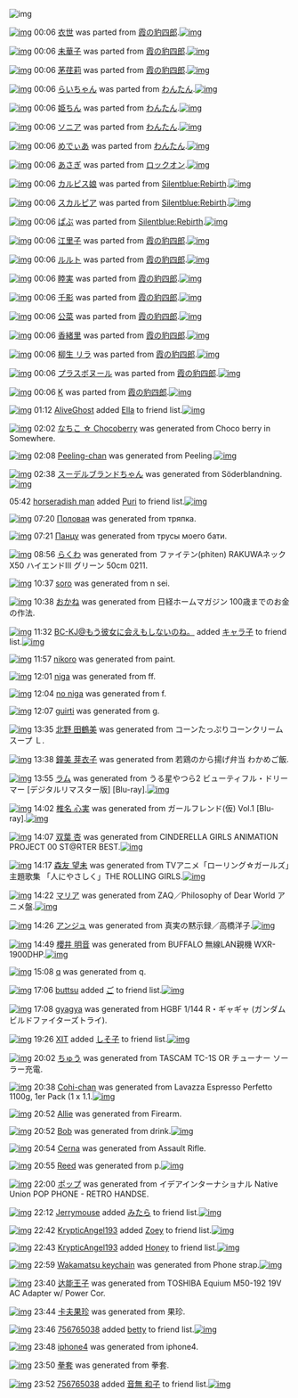 ![img](http://gdrive-cdn.herokuapp.com/537b65a5bc09f0000721dda7/512px-barcode.png)

[![img](http://www.deviantsart.com/t7mc8f.png)](http://www.barcodekanojo.com/kanojo/2045606/%E8%A1%A3%E4%B8%96) 00:06 [衣世](http://www.barcodekanojo.com/kanojo/2045606/%E8%A1%A3%E4%B8%96) was parted from [霞の豹四郎](http://www.barcodekanojo.com/kanojo/2045606/%E8%A1%A3%E4%B8%96).[![img](http://www.deviantsart.com/31lkj9q.jpeg)](http://www.barcodekanojo.com/user/273403/%E9%9C%9E%E3%81%AE%E8%B1%B9%E5%9B%9B%E9%83%8E)

[![img](http://www.deviantsart.com/1kuhf0i.png)](http://www.barcodekanojo.com/kanojo/2102540/%E6%9C%AA%E8%8F%AF%E5%AD%90) 00:06 [未華子](http://www.barcodekanojo.com/kanojo/2102540/%E6%9C%AA%E8%8F%AF%E5%AD%90) was parted from [霞の豹四郎](http://www.barcodekanojo.com/kanojo/2102540/%E6%9C%AA%E8%8F%AF%E5%AD%90).[![img](http://www.deviantsart.com/31lkj9q.jpeg)](http://www.barcodekanojo.com/user/273403/%E9%9C%9E%E3%81%AE%E8%B1%B9%E5%9B%9B%E9%83%8E)

[![img](http://www.deviantsart.com/16qqshi.png)](http://www.barcodekanojo.com/kanojo/2313049/%E8%8C%85%E8%8D%8F%E8%8E%89) 00:06 [茅荏莉](http://www.barcodekanojo.com/kanojo/2313049/%E8%8C%85%E8%8D%8F%E8%8E%89) was parted from [霞の豹四郎](http://www.barcodekanojo.com/kanojo/2313049/%E8%8C%85%E8%8D%8F%E8%8E%89).[![img](http://www.deviantsart.com/31lkj9q.jpeg)](http://www.barcodekanojo.com/user/273403/%E9%9C%9E%E3%81%AE%E8%B1%B9%E5%9B%9B%E9%83%8E)

[![img](http://www.deviantsart.com/1vhcu2o.png)](http://www.barcodekanojo.com/kanojo/1458819/%E3%82%89%E3%81%84%E3%81%A1%E3%82%83%E3%82%93) 00:06 [らいちゃん](http://www.barcodekanojo.com/kanojo/1458819/%E3%82%89%E3%81%84%E3%81%A1%E3%82%83%E3%82%93) was parted from [わんたん](http://www.barcodekanojo.com/kanojo/1458819/%E3%82%89%E3%81%84%E3%81%A1%E3%82%83%E3%82%93).[![img](http://www.deviantsart.com/r8j348.jpeg)](http://www.barcodekanojo.com/user/274188/%E3%82%8F%E3%82%93%E3%81%9F%E3%82%93)

[![img](http://www.deviantsart.com/rcmi56.png)](http://www.barcodekanojo.com/kanojo/2971402/%E5%A7%AB%E3%81%A1%E3%82%93) 00:06 [姫ちん](http://www.barcodekanojo.com/kanojo/2971402/%E5%A7%AB%E3%81%A1%E3%82%93) was parted from [わんたん](http://www.barcodekanojo.com/kanojo/2971402/%E5%A7%AB%E3%81%A1%E3%82%93).[![img](http://www.deviantsart.com/r8j348.jpeg)](http://www.barcodekanojo.com/user/274188/%E3%82%8F%E3%82%93%E3%81%9F%E3%82%93)

[![img](http://www.deviantsart.com/34astc0.png)](http://www.barcodekanojo.com/kanojo/3139348/%E3%82%BD%E3%83%8B%E3%82%A2) 00:06 [ソニア](http://www.barcodekanojo.com/kanojo/3139348/%E3%82%BD%E3%83%8B%E3%82%A2) was parted from [わんたん](http://www.barcodekanojo.com/kanojo/3139348/%E3%82%BD%E3%83%8B%E3%82%A2).[![img](http://www.deviantsart.com/r8j348.jpeg)](http://www.barcodekanojo.com/user/274188/%E3%82%8F%E3%82%93%E3%81%9F%E3%82%93)

[![img](http://www.deviantsart.com/juv83s.png)](http://www.barcodekanojo.com/kanojo/3142957/%E3%82%81%E3%81%A7%E3%81%83%E3%81%82) 00:06 [めでぃあ](http://www.barcodekanojo.com/kanojo/3142957/%E3%82%81%E3%81%A7%E3%81%83%E3%81%82) was parted from [わんたん](http://www.barcodekanojo.com/kanojo/3142957/%E3%82%81%E3%81%A7%E3%81%83%E3%81%82).[![img](http://www.deviantsart.com/r8j348.jpeg)](http://www.barcodekanojo.com/user/274188/%E3%82%8F%E3%82%93%E3%81%9F%E3%82%93)

[![img](http://www.deviantsart.com/2gt724n.png)](http://www.barcodekanojo.com/kanojo/1926231/%E3%81%82%E3%81%95%E3%81%8E) 00:06 [あさぎ](http://www.barcodekanojo.com/kanojo/1926231/%E3%81%82%E3%81%95%E3%81%8E) was parted from [ロックオン](http://www.barcodekanojo.com/kanojo/1926231/%E3%81%82%E3%81%95%E3%81%8E).[![img](http://www.deviantsart.com/2musf1g.jpeg)](http://www.barcodekanojo.com/user/241643/%E3%83%AD%E3%83%83%E3%82%AF%E3%82%AA%E3%83%B3)

[![img](http://www.deviantsart.com/242ds2a.png)](http://www.barcodekanojo.com/kanojo/8538/%E3%82%AB%E3%83%AB%E3%83%94%E3%82%B9%E5%A8%98) 00:06 [カルピス娘](http://www.barcodekanojo.com/kanojo/8538/%E3%82%AB%E3%83%AB%E3%83%94%E3%82%B9%E5%A8%98) was parted from [Silentblue:Rebirth](http://www.barcodekanojo.com/kanojo/8538/%E3%82%AB%E3%83%AB%E3%83%94%E3%82%B9%E5%A8%98).[![img](http://www.deviantsart.com/15ngf32.jpeg)](http://www.barcodekanojo.com/user/235162/Silentblue%3ARebirth)

[![img](http://www.deviantsart.com/2rlb7fi.png)](http://www.barcodekanojo.com/kanojo/2645839/%E3%82%B9%E3%82%AB%E3%83%AB%E3%83%94%E3%82%A2) 00:06 [スカルピア](http://www.barcodekanojo.com/kanojo/2645839/%E3%82%B9%E3%82%AB%E3%83%AB%E3%83%94%E3%82%A2) was parted from [Silentblue:Rebirth](http://www.barcodekanojo.com/kanojo/2645839/%E3%82%B9%E3%82%AB%E3%83%AB%E3%83%94%E3%82%A2).[![img](http://www.deviantsart.com/15ngf32.jpeg)](http://www.barcodekanojo.com/user/235162/Silentblue%3ARebirth)

[![img](http://www.deviantsart.com/jtfojo.png)](http://www.barcodekanojo.com/kanojo/34645/%E3%81%B1%E3%81%B6) 00:06 [ぱぶ](http://www.barcodekanojo.com/kanojo/34645/%E3%81%B1%E3%81%B6) was parted from [Silentblue:Rebirth](http://www.barcodekanojo.com/kanojo/34645/%E3%81%B1%E3%81%B6).[![img](http://www.deviantsart.com/15ngf32.jpeg)](http://www.barcodekanojo.com/user/235162/Silentblue%3ARebirth)

[![img](http://www.deviantsart.com/ltvbd1.png)](http://www.barcodekanojo.com/kanojo/2286392/%E6%B1%9F%E9%87%8C%E5%AD%90) 00:06 [江里子](http://www.barcodekanojo.com/kanojo/2286392/%E6%B1%9F%E9%87%8C%E5%AD%90) was parted from [霞の豹四郎](http://www.barcodekanojo.com/kanojo/2286392/%E6%B1%9F%E9%87%8C%E5%AD%90).[![img](http://www.deviantsart.com/31lkj9q.jpeg)](http://www.barcodekanojo.com/user/273403/%E9%9C%9E%E3%81%AE%E8%B1%B9%E5%9B%9B%E9%83%8E)

[![img](http://www.deviantsart.com/19onu6b.png)](http://www.barcodekanojo.com/kanojo/2106495/%E3%83%AB%E3%83%AB%E3%83%88) 00:06 [ルルト](http://www.barcodekanojo.com/kanojo/2106495/%E3%83%AB%E3%83%AB%E3%83%88) was parted from [霞の豹四郎](http://www.barcodekanojo.com/kanojo/2106495/%E3%83%AB%E3%83%AB%E3%83%88).[![img](http://www.deviantsart.com/31lkj9q.jpeg)](http://www.barcodekanojo.com/user/273403/%E9%9C%9E%E3%81%AE%E8%B1%B9%E5%9B%9B%E9%83%8E)

[![img](http://www.deviantsart.com/1ek0435.png)](http://www.barcodekanojo.com/kanojo/2016313/%E7%9D%A6%E5%AE%9F) 00:06 [睦実](http://www.barcodekanojo.com/kanojo/2016313/%E7%9D%A6%E5%AE%9F) was parted from [霞の豹四郎](http://www.barcodekanojo.com/kanojo/2016313/%E7%9D%A6%E5%AE%9F).[![img](http://www.deviantsart.com/31lkj9q.jpeg)](http://www.barcodekanojo.com/user/273403/%E9%9C%9E%E3%81%AE%E8%B1%B9%E5%9B%9B%E9%83%8E)

[![img](http://www.deviantsart.com/3cmvpku.png)](http://www.barcodekanojo.com/kanojo/1651574/%E5%8D%83%E5%BD%B1) 00:06 [千影](http://www.barcodekanojo.com/kanojo/1651574/%E5%8D%83%E5%BD%B1) was parted from [霞の豹四郎](http://www.barcodekanojo.com/kanojo/1651574/%E5%8D%83%E5%BD%B1).[![img](http://www.deviantsart.com/31lkj9q.jpeg)](http://www.barcodekanojo.com/user/273403/%E9%9C%9E%E3%81%AE%E8%B1%B9%E5%9B%9B%E9%83%8E)

[![img](http://www.deviantsart.com/2c6e9un.png)](http://www.barcodekanojo.com/kanojo/1701054/%E5%85%AC%E8%8F%9C) 00:06 [公菜](http://www.barcodekanojo.com/kanojo/1701054/%E5%85%AC%E8%8F%9C) was parted from [霞の豹四郎](http://www.barcodekanojo.com/kanojo/1701054/%E5%85%AC%E8%8F%9C).[![img](http://www.deviantsart.com/31lkj9q.jpeg)](http://www.barcodekanojo.com/user/273403/%E9%9C%9E%E3%81%AE%E8%B1%B9%E5%9B%9B%E9%83%8E)

[![img](http://www.deviantsart.com/i5p2mh.png)](http://www.barcodekanojo.com/kanojo/1883402/%E9%A6%99%E7%B7%92%E9%87%8C) 00:06 [香緒里](http://www.barcodekanojo.com/kanojo/1883402/%E9%A6%99%E7%B7%92%E9%87%8C) was parted from [霞の豹四郎](http://www.barcodekanojo.com/kanojo/1883402/%E9%A6%99%E7%B7%92%E9%87%8C).[![img](http://www.deviantsart.com/31lkj9q.jpeg)](http://www.barcodekanojo.com/user/273403/%E9%9C%9E%E3%81%AE%E8%B1%B9%E5%9B%9B%E9%83%8E)

[![img](http://www.deviantsart.com/2cfinno.png)](http://www.barcodekanojo.com/kanojo/283537/%E6%9F%B3%E7%94%9F%20%E3%83%AA%E3%83%A9) 00:06 [柳生 リラ](http://www.barcodekanojo.com/kanojo/283537/%E6%9F%B3%E7%94%9F%20%E3%83%AA%E3%83%A9) was parted from [霞の豹四郎](http://www.barcodekanojo.com/kanojo/283537/%E6%9F%B3%E7%94%9F%20%E3%83%AA%E3%83%A9).[![img](http://www.deviantsart.com/31lkj9q.jpeg)](http://www.barcodekanojo.com/user/273403/%E9%9C%9E%E3%81%AE%E8%B1%B9%E5%9B%9B%E9%83%8E)

[![img](http://www.deviantsart.com/1836jkt.png)](http://www.barcodekanojo.com/kanojo/2372158/%E3%83%97%E3%83%A9%E3%82%B9%E3%83%9C%E3%83%8C%E3%83%BC%E3%83%AB) 00:06 [プラスボヌール](http://www.barcodekanojo.com/kanojo/2372158/%E3%83%97%E3%83%A9%E3%82%B9%E3%83%9C%E3%83%8C%E3%83%BC%E3%83%AB) was parted from [霞の豹四郎](http://www.barcodekanojo.com/kanojo/2372158/%E3%83%97%E3%83%A9%E3%82%B9%E3%83%9C%E3%83%8C%E3%83%BC%E3%83%AB).[![img](http://www.deviantsart.com/31lkj9q.jpeg)](http://www.barcodekanojo.com/user/273403/%E9%9C%9E%E3%81%AE%E8%B1%B9%E5%9B%9B%E9%83%8E)

[![img](http://www.deviantsart.com/269fab2.png)](http://www.barcodekanojo.com/kanojo/7948/K) 00:06 [K](http://www.barcodekanojo.com/kanojo/7948/K) was parted from [霞の豹四郎](http://www.barcodekanojo.com/kanojo/7948/K).[![img](http://www.deviantsart.com/31lkj9q.jpeg)](http://www.barcodekanojo.com/user/273403/%E9%9C%9E%E3%81%AE%E8%B1%B9%E5%9B%9B%E9%83%8E)

[![img](http://www.deviantsart.com/2qs5sar.jpeg)](http://www.barcodekanojo.com/user/432324/AliveGhost) 01:12 [AliveGhost](http://www.barcodekanojo.com/user/432324/AliveGhost) added [Ella](http://www.barcodekanojo.com/kanojo/2664176/Ella) to friend list.[![img](http://www.deviantsart.com/3os3dnv.png)](http://www.barcodekanojo.com/kanojo/2664176/Ella)

[![img](http://www.deviantsart.com/1gfacb2.png)](http://www.barcodekanojo.com/kanojo/3191873/%E3%81%AA%E3%81%A1%E3%81%93%20%E2%98%86%20Chocoberry) 02:02 [なちこ ☆ Chocoberry](http://www.barcodekanojo.com/kanojo/3191873/%E3%81%AA%E3%81%A1%E3%81%93%20%E2%98%86%20Chocoberry) was generated from Choco berry in Somewhere.

[![img](http://www.deviantsart.com/7js0tm.png)](http://www.barcodekanojo.com/kanojo/3191874/Peeling-chan) 02:08 [Peeling-chan](http://www.barcodekanojo.com/kanojo/3191874/Peeling-chan) was generated from Peeling.[![img](http://www.deviantsart.com/r7kh59.jpeg)](http://www.barcodekanojo.com/product_images/barcode/6016513/1421687232/Peeling.jpg)

[![img](http://www.deviantsart.com/3kirc1i.png)](http://www.barcodekanojo.com/kanojo/3191875/%E3%82%B9%E3%83%BC%E3%83%87%E3%83%AB%E3%83%96%E3%83%A9%E3%83%B3%E3%83%89%E3%81%A1%E3%82%83%E3%82%93) 02:38 [スーデルブランドちゃん](http://www.barcodekanojo.com/kanojo/3191875/%E3%82%B9%E3%83%BC%E3%83%87%E3%83%AB%E3%83%96%E3%83%A9%E3%83%B3%E3%83%89%E3%81%A1%E3%82%83%E3%82%93) was generated from Söderblandning.[![img](http://www.deviantsart.com/pfggg8.jpeg)](http://www.barcodekanojo.com/product_images/barcode/4467732/1358223788/made%20in%20sweden.jpg)

05:42 [horseradish man](http://www.barcodekanojo.com/user/499783/horseradish%20man) added [Puri](http://www.barcodekanojo.com/kanojo/30535/Puri) to friend list.[![img](http://www.deviantsart.com/1mklup8.png)](http://www.barcodekanojo.com/kanojo/30535/Puri)

[![img](http://www.deviantsart.com/3fq67gc.png)](http://www.barcodekanojo.com/kanojo/3191876/%D0%9F%D0%BE%D0%BB%D0%BE%D0%B2%D0%B0%D1%8F) 07:20 [Половая](http://www.barcodekanojo.com/kanojo/3191876/%D0%9F%D0%BE%D0%BB%D0%BE%D0%B2%D0%B0%D1%8F) was generated from тряпка.

[![img](http://www.deviantsart.com/ngj1p4.png)](http://www.barcodekanojo.com/kanojo/3191877/%D0%9F%D0%B0%D0%BD%D1%86%D1%83) 07:21 [Панцу](http://www.barcodekanojo.com/kanojo/3191877/%D0%9F%D0%B0%D0%BD%D1%86%D1%83) was generated from трусы моего бати.

[![img](http://www.deviantsart.com/2uvatnq.png)](http://www.barcodekanojo.com/kanojo/3191878/%E3%82%89%E3%81%8F%E3%82%8F) 08:56 [らくわ](http://www.barcodekanojo.com/kanojo/3191878/%E3%82%89%E3%81%8F%E3%82%8F) was generated from ファイテン(phiten) RAKUWAネックX50 ハイエンドIII グリーン 50cm 0211.

[![img](http://www.deviantsart.com/hs9cao.png)](http://www.barcodekanojo.com/kanojo/3191879/soro) 10:37 [soro](http://www.barcodekanojo.com/kanojo/3191879/soro) was generated from n sei.

[![img](http://www.deviantsart.com/3jpjfmj.png)](http://www.barcodekanojo.com/kanojo/3191880/%E3%81%8A%E3%81%8B%E3%81%AD) 10:38 [おかね](http://www.barcodekanojo.com/kanojo/3191880/%E3%81%8A%E3%81%8B%E3%81%AD) was generated from 日経ホームマガジン 100歳までのお金の作法.

[![img](http://www.deviantsart.com/2l905sv.jpeg)](http://www.barcodekanojo.com/user/276669/BC-KJ%40%E3%82%82%E3%81%86%E5%BD%BC%E5%A5%B3%E3%81%AB%E4%BC%9A%E3%81%88%E3%82%82%E3%81%97%E3%81%AA%E3%81%84%E3%81%AE%E3%81%AD%E3%80%82) 11:32 [BC-KJ@もう彼女に会えもしないのね。](http://www.barcodekanojo.com/user/276669/BC-KJ%40%E3%82%82%E3%81%86%E5%BD%BC%E5%A5%B3%E3%81%AB%E4%BC%9A%E3%81%88%E3%82%82%E3%81%97%E3%81%AA%E3%81%84%E3%81%AE%E3%81%AD%E3%80%82) added [キャラ子](http://www.barcodekanojo.com/kanojo/2729043/%E3%82%AD%E3%83%A3%E3%83%A9%E5%AD%90) to friend list.[![img](http://www.deviantsart.com/3ptkcc2.png)](http://www.barcodekanojo.com/kanojo/2729043/%E3%82%AD%E3%83%A3%E3%83%A9%E5%AD%90)

[![img](http://www.deviantsart.com/2m98bc0.png)](http://www.barcodekanojo.com/kanojo/3191881/nikoro) 11:57 [nikoro](http://www.barcodekanojo.com/kanojo/3191881/nikoro) was generated from paint.

[![img](http://www.deviantsart.com/34e5go8.png)](http://www.barcodekanojo.com/kanojo/3191882/niga) 12:01 [niga](http://www.barcodekanojo.com/kanojo/3191882/niga) was generated from ff.

[![img](http://www.deviantsart.com/1grigvn.png)](http://www.barcodekanojo.com/kanojo/3191883/no%20niga) 12:04 [no niga](http://www.barcodekanojo.com/kanojo/3191883/no%20niga) was generated from f.

[![img](http://www.deviantsart.com/j54aej.png)](http://www.barcodekanojo.com/kanojo/3191884/guirti) 12:07 [guirti](http://www.barcodekanojo.com/kanojo/3191884/guirti) was generated from g.

[![img](http://www.deviantsart.com/1sqjaik.png)](http://www.barcodekanojo.com/kanojo/3191885/%E5%8C%97%E9%87%8E%20%E7%94%B0%E9%B6%B4%E7%BE%8E) 13:35 [北野 田鶴美](http://www.barcodekanojo.com/kanojo/3191885/%E5%8C%97%E9%87%8E%20%E7%94%B0%E9%B6%B4%E7%BE%8E) was generated from コーンたっぷりコーンクリームスープ Ｌ.

[![img](http://www.deviantsart.com/3lrm8p.png)](http://www.barcodekanojo.com/kanojo/3191886/%E9%90%98%E7%BE%8E%20%E8%8A%BD%E8%A1%A3%E5%AD%90) 13:38 [鐘美 芽衣子](http://www.barcodekanojo.com/kanojo/3191886/%E9%90%98%E7%BE%8E%20%E8%8A%BD%E8%A1%A3%E5%AD%90) was generated from 若鶏のから揚げ弁当 わかめご飯.

[![img](http://www.deviantsart.com/3cdkab6.png)](http://www.barcodekanojo.com/kanojo/3191887/%E3%83%A9%E3%83%A0) 13:55 [ラム](http://www.barcodekanojo.com/kanojo/3191887/%E3%83%A9%E3%83%A0) was generated from うる星やつら2  ビューティフル・ドリーマー [デジタルリマスター版] [Blu-ray].[![img](http://www.deviantsart.com/e5oo1m.jpeg)](http://www.barcodekanojo.com/product_images/barcode/6016528/1421729678/%E3%81%86%E3%82%8B%E6%98%9F%E3%82%84%E3%81%A4%E3%82%892%20%20%E3%83%93%E3%83%A5%E3%83%BC%E3%83%86%E3%82%A3%E3%83%95%E3%83%AB%E3%83%BB%E3%83%89%E3%83%AA%E3%83%BC%E3%83%9E%E3%83%BC%20%5B%E3%83%87%E3%82%B8%E3%82%BF%E3%83%AB%E3%83%AA%E3%83%9E%E3%82%B9%E3%82%BF%E3%83%BC%E7%89%88%5D%20%5BBlu-ray%5D.jpg)

[![img](http://www.deviantsart.com/1jtac5j.png)](http://www.barcodekanojo.com/kanojo/3191888/%E6%A4%8E%E5%90%8D%20%E5%BF%83%E5%AE%9F) 14:02 [椎名 心実](http://www.barcodekanojo.com/kanojo/3191888/%E6%A4%8E%E5%90%8D%20%E5%BF%83%E5%AE%9F) was generated from ガールフレンド(仮) Vol.1 [Blu-ray].[![img](http://www.deviantsart.com/2e07aar.jpeg)](http://www.barcodekanojo.com/product_images/barcode/6016529/1421730146/%E3%82%AC%E3%83%BC%E3%83%AB%E3%83%95%E3%83%AC%E3%83%B3%E3%83%89%28%E4%BB%AE%29%20Vol.1%20%5BBlu-ray%5D.jpg)

[![img](http://www.deviantsart.com/36d1l3m.png)](http://www.barcodekanojo.com/kanojo/3191889/%E5%8F%8C%E8%91%89%20%E6%9D%8F) 14:07 [双葉 杏](http://www.barcodekanojo.com/kanojo/3191889/%E5%8F%8C%E8%91%89%20%E6%9D%8F) was generated from CINDERELLA GIRLS ANIMATION PROJECT 00 ST@RTER BEST.[![img](http://www.deviantsart.com/2th83vt.jpeg)](http://www.barcodekanojo.com/product_images/barcode/6016530/1421730383/CINDERELLA%20GIRLS%20ANIMATION%20PROJECT%2000%20ST%40RTER%20BEST.jpg)

[![img](http://www.deviantsart.com/3l7rse3.png)](http://www.barcodekanojo.com/kanojo/3191890/%E6%A3%AE%E5%8F%8B%20%E6%9C%9B%E6%9C%AA) 14:17 [森友 望未](http://www.barcodekanojo.com/kanojo/3191890/%E6%A3%AE%E5%8F%8B%20%E6%9C%9B%E6%9C%AA) was generated from TVアニメ「ローリング☆ガールズ」主題歌集 「人にやさしく」THE ROLLING GIRLS.[![img](http://www.deviantsart.com/2tbnfpe.jpeg)](http://www.barcodekanojo.com/product_images/barcode/6016531/1421731006/TV%E3%82%A2%E3%83%8B%E3%83%A1%E3%80%8C%E3%83%AD%E3%83%BC%E3%83%AA%E3%83%B3%E3%82%B0%E2%98%86%E3%82%AC%E3%83%BC%E3%83%AB%E3%82%BA%E3%80%8D%E4%B8%BB%E9%A1%8C%E6%AD%8C%E9%9B%86%20%E3%80%8C%E4%BA%BA%E3%81%AB%E3%82%84%E3%81%95%E3%81%97%E3%81%8F%E3%80%8DTHE%20ROLLING%20GIRLS.jpg)

[![img](http://www.deviantsart.com/399rt18.png)](http://www.barcodekanojo.com/kanojo/3191891/%E3%83%9E%E3%83%AA%E3%82%A2) 14:22 [マリア](http://www.barcodekanojo.com/kanojo/3191891/%E3%83%9E%E3%83%AA%E3%82%A2) was generated from ZAQ／Philosophy of Dear World アニメ盤.[![img](http://www.deviantsart.com/12nrg4o.jpeg)](http://www.barcodekanojo.com/product_images/barcode/6016532/1421731267/ZAQ%EF%BC%8FPhilosophy%20of%20Dear%20World%20%E3%82%A2%E3%83%8B%E3%83%A1%E7%9B%A4.jpg)

[![img](http://www.deviantsart.com/2oqr972.png)](http://www.barcodekanojo.com/kanojo/3191892/%E3%82%A2%E3%83%B3%E3%82%B8%E3%83%A5) 14:26 [アンジュ](http://www.barcodekanojo.com/kanojo/3191892/%E3%82%A2%E3%83%B3%E3%82%B8%E3%83%A5) was generated from 真実の黙示録／高橋洋子.[![img](http://www.deviantsart.com/3qvdg10.jpeg)](http://www.barcodekanojo.com/product_images/barcode/6016533/1421731556/%E7%9C%9F%E5%AE%9F%E3%81%AE%E9%BB%99%E7%A4%BA%E9%8C%B2%EF%BC%8F%E9%AB%98%E6%A9%8B%E6%B4%8B%E5%AD%90.jpg)

[![img](http://www.deviantsart.com/6jco1p.png)](http://www.barcodekanojo.com/kanojo/3191893/%E6%AB%BB%E4%BA%95%20%E6%98%8E%E9%9F%B3) 14:49 [櫻井 明音](http://www.barcodekanojo.com/kanojo/3191893/%E6%AB%BB%E4%BA%95%20%E6%98%8E%E9%9F%B3) was generated from BUFFALO 無線LAN親機 WXR-1900DHP.[![img](http://www.deviantsart.com/1ff4l19.jpeg)](http://www.barcodekanojo.com/product_images/barcode/6016534/1421732940/BUFFALO%20%E7%84%A1%E7%B7%9ALAN%E8%A6%AA%E6%A9%9F%20WXR-1900DHP.jpg)

[![img](http://www.deviantsart.com/j25l72.png)](http://www.barcodekanojo.com/kanojo/3191894/q) 15:08 [q](http://www.barcodekanojo.com/kanojo/3191894/q) was generated from q.

[![img](http://www.deviantsart.com/vem6vc.jpeg)](http://www.barcodekanojo.com/user/499788/buttsu) 17:06 [buttsu](http://www.barcodekanojo.com/user/499788/buttsu) added [ご](http://www.barcodekanojo.com/kanojo/3059391/%E3%81%94) to friend list.[![img](http://www.deviantsart.com/negc0k.png)](http://www.barcodekanojo.com/kanojo/3059391/%E3%81%94)

[![img](http://www.deviantsart.com/3psp867.png)](http://www.barcodekanojo.com/kanojo/3191895/gyagya) 17:08 [gyagya](http://www.barcodekanojo.com/kanojo/3191895/gyagya) was generated from HGBF 1/144 R・ギャギャ (ガンダムビルドファイターズトライ).

[![img](http://www.deviantsart.com/815jg6.jpeg)](http://www.barcodekanojo.com/user/209348/XIT) 19:26 [XIT](http://www.barcodekanojo.com/user/209348/XIT) added [しそ子](http://www.barcodekanojo.com/kanojo/1763743/%E3%81%97%E3%81%9D%E5%AD%90) to friend list.[![img](http://www.deviantsart.com/3755ndl.png)](http://www.barcodekanojo.com/kanojo/1763743/%E3%81%97%E3%81%9D%E5%AD%90)

[![img](http://www.deviantsart.com/1khjvnm.png)](http://www.barcodekanojo.com/kanojo/3191896/%E3%81%A1%E3%82%85%E3%81%86) 20:02 [ちゅう](http://www.barcodekanojo.com/kanojo/3191896/%E3%81%A1%E3%82%85%E3%81%86) was generated from TASCAM TC-1S OR チューナー ソーラー充電.

[![img](http://www.deviantsart.com/22lhuu1.png)](http://www.barcodekanojo.com/kanojo/3191897/Cohi-chan) 20:38 [Cohi-chan](http://www.barcodekanojo.com/kanojo/3191897/Cohi-chan) was generated from Lavazza Espresso Perfetto 1100g, 1er Pack (1 x 1.1.[![img](http://www.deviantsart.com/19v2f0d.jpeg)](http://www.barcodekanojo.com/product_images/barcode/6016540/1421753912/50x50xLavazza,P20Espresso,P20Perfetto,P201100g,P2C,P201er,P20Pack,P20,P281,P20x,P201.1.jpg,qw=88,ah=88.pagespeed.ic.QQHqSN6jES.jpg)

[![img](http://www.deviantsart.com/26vsvnd.png)](http://www.barcodekanojo.com/kanojo/3191898/Allie) 20:52 [Allie](http://www.barcodekanojo.com/kanojo/3191898/Allie) was generated from Firearm.

[![img](http://www.deviantsart.com/33n3v0h.png)](http://www.barcodekanojo.com/kanojo/3191899/Bob) 20:52 [Bob](http://www.barcodekanojo.com/kanojo/3191899/Bob) was generated from drink.[![img](http://www.deviantsart.com/3globqc.jpeg)](http://www.barcodekanojo.com/product_images/barcode/6016542/1421754686/50x50xdrink.jpg,qw=88,ah=88.pagespeed.ic.5SPgni_Sq6.jpg)

[![img](http://www.deviantsart.com/3pc0fs8.png)](http://www.barcodekanojo.com/kanojo/3191900/Cerna) 20:54 [Cerna](http://www.barcodekanojo.com/kanojo/3191900/Cerna) was generated from Assault Rifle.

[![img](http://www.deviantsart.com/1nfqml1.png)](http://www.barcodekanojo.com/kanojo/3191901/Reed) 20:55 [Reed](http://www.barcodekanojo.com/kanojo/3191901/Reed) was generated from p.[![img](http://www.deviantsart.com/19ihaat.jpeg)](http://www.barcodekanojo.com/product_images/barcode/6016544/1421754877/p.jpg)

[![img](http://www.deviantsart.com/2cedcqc.png)](http://www.barcodekanojo.com/kanojo/3191902/%E3%83%9D%E3%83%83%E3%83%97) 22:00 [ポップ](http://www.barcodekanojo.com/kanojo/3191902/%E3%83%9D%E3%83%83%E3%83%97) was generated from イデアインターナショナル Native Union POP PHONE - RETRO HANDSE.

[![img](http://www.deviantsart.com/3v33gp3.jpeg)](http://www.barcodekanojo.com/user/245002/Jerrymouse) 22:12 [Jerrymouse](http://www.barcodekanojo.com/user/245002/Jerrymouse) added [みたら](http://www.barcodekanojo.com/kanojo/833550/%E3%81%BF%E3%81%9F%E3%82%89) to friend list.[![img](http://www.deviantsart.com/v2nggf.png)](http://www.barcodekanojo.com/kanojo/833550/%E3%81%BF%E3%81%9F%E3%82%89)

[![img](http://www.deviantsart.com/omio5m.jpeg)](http://www.barcodekanojo.com/user/489779/KrypticAngel193) 22:42 [KrypticAngel193](http://www.barcodekanojo.com/user/489779/KrypticAngel193) added [Zoey](http://www.barcodekanojo.com/kanojo/2574122/Zoey) to friend list.[![img](http://www.deviantsart.com/36nfeu2.png)](http://www.barcodekanojo.com/kanojo/2574122/Zoey)

[![img](http://www.deviantsart.com/omio5m.jpeg)](http://www.barcodekanojo.com/user/489779/KrypticAngel193) 22:43 [KrypticAngel193](http://www.barcodekanojo.com/user/489779/KrypticAngel193) added [Honey](http://www.barcodekanojo.com/kanojo/800576/Honey) to friend list.[![img](http://www.deviantsart.com/2dq4ceo.png)](http://www.barcodekanojo.com/kanojo/800576/Honey)

[![img](http://www.deviantsart.com/2cer942.png)](http://www.barcodekanojo.com/kanojo/3191903/Wakamatsu%20keychain) 22:59 [Wakamatsu keychain](http://www.barcodekanojo.com/kanojo/3191903/Wakamatsu%20keychain) was generated from Phone strap.[![img](http://www.deviantsart.com/2486e7.jpeg)](http://www.barcodekanojo.com/product_images/barcode/6016549/1421762330/Phone%20strap.jpg)

[![img](http://www.deviantsart.com/2nm47n1.png)](http://www.barcodekanojo.com/kanojo/3191904/%E8%BE%BE%E8%83%BD%E7%8E%8B%E5%AD%90) 23:40 [达能王子](http://www.barcodekanojo.com/kanojo/3191904/%E8%BE%BE%E8%83%BD%E7%8E%8B%E5%AD%90) was generated from TOSHIBA Equium M50-192 19V AC Adapter w/ Power Cor.

[![img](http://www.deviantsart.com/3sls1po.png)](http://www.barcodekanojo.com/kanojo/3191905/%E5%8D%A1%E5%A4%AB%E6%9E%9C%E7%8F%8D) 23:44 [卡夫果珍](http://www.barcodekanojo.com/kanojo/3191905/%E5%8D%A1%E5%A4%AB%E6%9E%9C%E7%8F%8D) was generated from 果珍.

[![img](http://www.deviantsart.com/cgptgc.jpeg)](http://www.barcodekanojo.com/user/499793/756765038) 23:46 [756765038](http://www.barcodekanojo.com/user/499793/756765038) added [betty](http://www.barcodekanojo.com/kanojo/2598994/betty) to friend list.[![img](http://www.deviantsart.com/1ug3j1p.png)](http://www.barcodekanojo.com/kanojo/2598994/betty)

[![img](http://www.deviantsart.com/2g0ho0e.png)](http://www.barcodekanojo.com/kanojo/3191906/iphone4) 23:48 [iphone4](http://www.barcodekanojo.com/kanojo/3191906/iphone4) was generated from iphone4.

[![img](http://www.deviantsart.com/3qlbit5.png)](http://www.barcodekanojo.com/kanojo/3191907/%E6%8B%B3%E5%A5%97) 23:50 [拳套](http://www.barcodekanojo.com/kanojo/3191907/%E6%8B%B3%E5%A5%97) was generated from 拳套.

[![img](http://www.deviantsart.com/cgptgc.jpeg)](http://www.barcodekanojo.com/user/499793/756765038) 23:52 [756765038](http://www.barcodekanojo.com/user/499793/756765038) added [音無 和子](http://www.barcodekanojo.com/kanojo/2202293/%E9%9F%B3%E7%84%A1%20%E5%92%8C%E5%AD%90) to friend list.[![img](http://www.deviantsart.com/3sjlufj.png)](http://www.barcodekanojo.com/kanojo/2202293/%E9%9F%B3%E7%84%A1%20%E5%92%8C%E5%AD%90)

